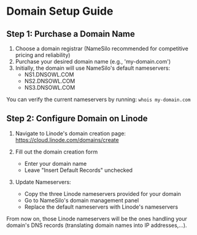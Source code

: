 # Domain Setup Guide

## Step 1: Purchase a Domain Name
1. Choose a domain registrar (NameSilo recommended for competitive pricing and reliability)
2. Purchase your desired domain name (e.g., 'my-domain.com')
3. Initially, the domain will use NameSilo's default nameservers:
   - NS1.DNSOWL.COM
   - NS2.DNSOWL.COM 
   - NS3.DNSOWL.COM

You can verify the current nameservers by running: `whois my-domain.com`

## Step 2: Configure Domain on Linode
1. Navigate to Linode's domain creation page:
   https://cloud.linode.com/domains/create
   
2. Fill out the domain creation form
   - Enter your domain name
   - Leave "Insert Default Records" unchecked
   
3. Update Nameservers:
   - Copy the three Linode nameservers provided for your domain
   - Go to NameSilo's domain management panel
   - Replace the default nameservers with Linode's nameservers

From now on, those Linode nameservers will be the ones handling your domain's DNS records (translating domain names into IP addresses,...). 



